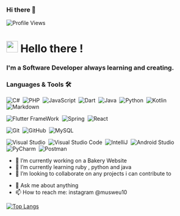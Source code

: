 ### Hi there 👋

<!--
**Musweu10/Musweu10** is a ✨ _special_ ✨ repository because its `README.md` (this file) appears on your GitHub profile.

Here are some ideas to get you started:-->

![Profile Views](http://estruyf-github.azurewebsites.net/api/VisitorHit?user=musweu10&repo=musweu10&countColorcountColor)

<h1><img src="https://emojis.slackmojis.com/emojis/images/1531849430/4246/blob-sunglasses.gif?1531849430" width="30"/> Hello there ! </h1>

### I'm a Software Developer always learning and creating.


### Languages & Tools 🛠


![C#](https://img.shields.io/badge/-Csharp-05122A?style=flat&logo=csharp)&nbsp;
![PHP](https://img.shields.io/badge/Php-05122A?style=flat&logo=php&logoColor=purple)&nbsp;
![JavaScript](https://img.shields.io/badge/Javascript-05122A?style=flat&logo=javascript&logoColor=yellow)&nbsp;
![Dart](https://img.shields.io/badge/-Dart-05122A?style=flat&logo=dart&logoColor=blue)&nbsp;
![Java](https://img.shields.io/badge/-Java-05122A?style=flat&logo=Java&logoColor=white)&nbsp;
![Python](https://img.shields.io/badge/-Python-05122A?style=flat&logo=python)&nbsp;
![Kotlin](https://img.shields.io/badge/-Kotlin-05122A?style=flat&logo=kotlin)&nbsp;
![Markdown](https://img.shields.io/badge/-Markdown-05122A?style=flat&logo=markdown)&nbsp;

![Flutter FrameWork](https://img.shields.io/badge/-Flutter-05122A?style=flat&logo=flutter)&nbsp;
![Spring](https://img.shields.io/badge/-Spring-05122A?style=flat&logo=spring&logoColor=white)&nbsp;
![React](https://img.shields.io/badge/-React-05122A?style=flat&logo=react&logoColor=blue)&nbsp;

![Git](https://img.shields.io/badge/-Git-05122A?style=flat&logo=git)&nbsp;
![GitHub](https://img.shields.io/badge/-GitHub-05122A?style=flat&logo=github)&nbsp;
![MySQL](https://img.shields.io/badge/-MySQL-05122A?style=flat&logo=mysql&logoColor=white)&nbsp;


![Visual Studio ](https://img.shields.io/badge/-Visual%20Studio-05122A?style=flat&logo=visual-studio&logoColor=007ACC)&nbsp;
![Visual Studio Code](https://img.shields.io/badge/-Visual%20Studio%20Code-05122A?style=flat&logo=visual-studio-code&logoColor=007ACC)&nbsp;
![IntelliJ](https://img.shields.io/badge/-IntelliJ-05122A?style=flat&logo=jetbrains)&nbsp;
![Android Studio](https://img.shields.io/badge/-Android%studio-05122A?style=flat&logo=android-studio)&nbsp;
![PyCharm](https://img.shields.io/badge/-Pycharm-05122A?style=flat&logo=pycharm)&nbsp;
![Postman](https://img.shields.io/badge/-Postman-05122A?style=flat&logo=postman)&nbsp;

- 🔭 I’m currently working on a Bakery Website
- 🌱 I’m currently learning ruby , python and java 
- 👯 I’m looking to collaborate on any projects i can contribute to
<!-- 🤔 I’m looking for help with--> 
- 💬 Ask me about anything
- 📫 How to reach me: instagram @musweu10 
<!-- 😄 Pronouns: ..-->
<!--- ⚡ Fun fact:--> 

[![Top Langs](https://github-readme-stats.vercel.app/api/top-langs/?username=musweu10&layout=compact)](https://github.com/musweu10/github-readme-stats)

